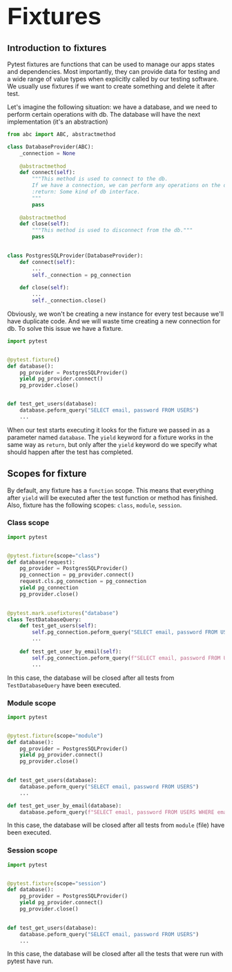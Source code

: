 # <span style="font-family:Helvetica; font-size:2em;">Fixtures</span>

## <span style="font-family:Helvetica; font-size:1em">Introduction to fixtures</span>
Pytest fixtures are functions that can be used to manage our apps states and dependencies. Most importantly, they can provide data for testing and a wide range of value types when explicitly called by our testing software.
We usually use fixtures if we want to create something and delete it after test.

Let's imagine the following situation: we have a database, and we need to perform certain operations with db.
The database will have the next implementation (it's an abstraction)
```python
from abc import ABC, abstractmethod

class DatabaseProvider(ABC):
    _connection = None
    
    @abstractmethod
    def connect(self):
        """This method is used to connect to the db.
        If we have a connection, we can perform any operations on the db.
        :return: Some kind of db interface.
        """
        pass
    
    @abstractmethod
    def close(self):
        """This method is used to disconnect from the db."""
        pass
    

class PostgresSQLProvider(DatabaseProvider):
    def connect(self):
        ...
        self._connection = pg_connection
    
    def close(self):
        ...
        self._connection.close()
```
Obviously, we won't be creating a new instance for every test because we'll have duplicate code. And we will waste time creating a new connection for db.
To solve this issue we have a fixture.

```python
import pytest


@pytest.fixture()
def database():
    pg_provider = PostgresSQLProvider()
    yield pg_provider.connect() 
    pg_provider.close()


def test_get_users(database):
    database.peform_query("SELECT email, password FROM USERS")
    ...
```
When our test starts executing it looks for the fixture we passed in as a parameter named `database`.
The `yield` keyword for a fixture works in the same way as `return`, but only after the `yield` keyword do we specify what should happen after the test has completed.
## Scopes for fixture
By default, any fixture has a `function` scope. This means that everything after `yield` will be executed after the test function or method has finished.
Also, fixture has the following scopes: `class`, `module`, `session`.

### Class scope
```python
import pytest


@pytest.fixture(scope="class")
def database(request):
    pg_provider = PostgresSQLProvider()
    pg_connection = pg_provider.connect()
    request.cls.pg_connection = pg_connection
    yield pg_connection
    pg_provider.close()
    

@pytest.mark.usefixtures("database")
class TestDatabaseQuery:
    def test_get_users(self):
        self.pg_connection.peform_query("SELECT email, password FROM USERS")
        ...
    
    def test_get_user_by_email(self):
        self.pg_connection.peform_query(f"SELECT email, password FROM USERS WHERE email='user1@gmail.com'")
        ...
```
In this case, the database will be closed after all tests from `TestDatabaseQuery` have been executed.
### Module scope
```python
import pytest


@pytest.fixture(scope="module")
def database():
    pg_provider = PostgresSQLProvider()
    yield pg_provider.connect()
    pg_provider.close()

    
def test_get_users(database):
    database.peform_query("SELECT email, password FROM USERS")
    ...

def test_get_user_by_email(database):
    database.peform_query(f"SELECT email, password FROM USERS WHERE email='user1@gmail.com'")

```
In this case, the database will be closed after all tests from `module` (file) have been executed.
### Session scope
```python
import pytest


@pytest.fixture(scope="session")
def database():
    pg_provider = PostgresSQLProvider()
    yield pg_provider.connect()
    pg_provider.close()

    
def test_get_users(database):
    database.peform_query("SELECT email, password FROM USERS")
    ... 
```
In this case, the database will be closed after all the tests that were run with pytest have run.
